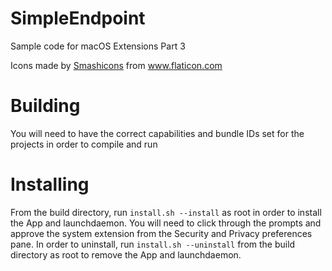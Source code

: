 # SimpleEndpoint
Sample code for macOS Extensions Part 3

<div>Icons made by <a href="https://www.flaticon.com/authors/smashicons" title="Smashicons">Smashicons</a> from <a href="https://www.flaticon.com/" title="Flaticon">www.flaticon.com</a></div>

# Building
You will need to have the correct capabilities and bundle IDs set for the projects in order to compile and run

# Installing
From the build directory, run `install.sh --install` as root in order to install the App and launchdaemon. You will need to click through the prompts and approve the system extension from the Security and Privacy preferences pane. In order to uninstall, run `install.sh --uninstall` from the build directory as root to remove the App and launchdaemon.

